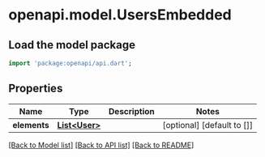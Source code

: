 # openapi.model.UsersEmbedded

## Load the model package
```dart
import 'package:openapi/api.dart';
```

## Properties
Name | Type | Description | Notes
------------ | ------------- | ------------- | -------------
**elements** | [**List&lt;User&gt;**](User.md) |  | [optional] [default to []]

[[Back to Model list]](../README.md#documentation-for-models) [[Back to API list]](../README.md#documentation-for-api-endpoints) [[Back to README]](../README.md)


